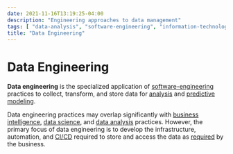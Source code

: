 ```yaml
---
date: 2021-11-16T13:19:25-04:00
description: "Engineering approaches to data management"
tags: [ "data-analysis", "software-engineering", "information-technology", "data-teams" ]
title: "Data Engineering"
---
```


# Data Engineering

**Data engineering** is the specialized application of [software-engineering](software-engineering.md) practices to collect, transform, and store data for [analysis](data-analysis.md) and [predictive modeling](data-science.md).

Data engineering practices may overlap significantly with [business intelligence](business-intelligence.md), [data science](data-science.md), and [data analysis](data-analysis.md) practices. However, the primary focus of data engineering is to develop the infrastructure, automation, and [CI/CD](ci-cd.md) required to store and access the data as [required](requirements.md) by the business.
